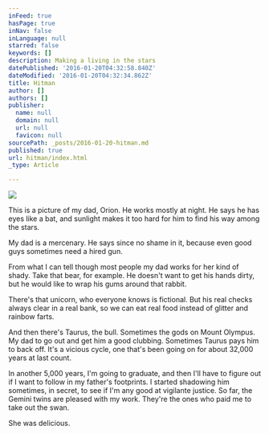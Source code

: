 ```yaml
---
inFeed: true
hasPage: true
inNav: false
inLanguage: null
starred: false
keywords: []
description: Making a living in the stars
datePublished: '2016-01-20T04:32:58.840Z'
dateModified: '2016-01-20T04:32:34.862Z'
title: Hitman
author: []
authors: []
publisher:
  name: null
  domain: null
  url: null
  favicon: null
sourcePath: _posts/2016-01-20-hitman.md
published: true
url: hitman/index.html
_type: Article

---
```

![](https://the-grid-user-content.s3-us-west-2.amazonaws.com/732b518b-1af6-4265-9a6a-ec433fc0ff92.jpg)

This is a picture of my dad, Orion. He works mostly at night. He says he has eyes like a bat, and sunlight makes it too hard for him to find his way among the stars.

My dad is a mercenary. He says since no shame in it, because even good guys sometimes need a hired gun.

From what I can tell though most people my dad works for her kind of shady. Take that bear, for example. He doesn't want to get his hands dirty, but he would like to wrap his gums around that rabbit.

There's that unicorn, who everyone knows is fictional. But his real checks always clear in a real bank, so we can eat real food instead of glitter and rainbow farts.

And then there's Taurus, the bull. Sometimes the gods on Mount Olympus. My dad to go out and get him a good clubbing. Sometimes Taurus pays him to back off. It's a vicious cycle, one that's been going on for about 32,000 years at last count. 

In another 5,000 years, I'm going to graduate, and then I'll have to figure out if I want to follow in my father's footprints. I started shadowing him sometimes, in secret, to see if I'm any good at vigilante justice. So far, the Gemini twins are pleased with my work. They're the ones who paid me to take out the swan.

She was delicious.